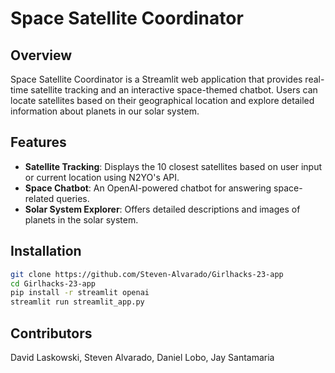 # Space Satellite Coordinator

## Overview
Space Satellite Coordinator is a Streamlit web application that provides real-time satellite tracking and an interactive space-themed chatbot. Users can locate satellites based on their geographical location and explore detailed information about planets in our solar system.

## Features
- **Satellite Tracking**: Displays the 10 closest satellites based on user input or current location using N2YO's API.
- **Space Chatbot**: An OpenAI-powered chatbot for answering space-related queries.
- **Solar System Explorer**: Offers detailed descriptions and images of planets in the solar system.

## Installation
```bash
git clone https://github.com/Steven-Alvarado/Girlhacks-23-app
cd Girlhacks-23-app
pip install -r streamlit openai
streamlit run streamlit_app.py
```
## Contributors
David Laskowski, Steven Alvarado, Daniel Lobo, Jay Santamaria
